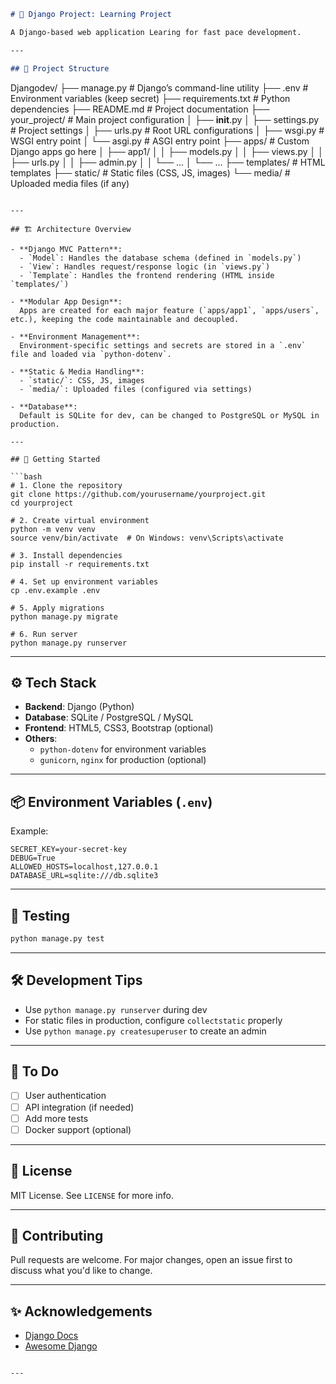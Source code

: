
```markdown
# 🐍 Django Project: Learning Project

A Django-based web application Learing for fast pace development.

---

## 📁 Project Structure

```
Djangodev/
├── manage.py                  # Django’s command-line utility
├── .env                       # Environment variables (keep secret)
├── requirements.txt           # Python dependencies
├── README.md                  # Project documentation
├── your_project/              # Main project configuration
│   ├── __init__.py
│   ├── settings.py            # Project settings
│   ├── urls.py                # Root URL configurations
│   ├── wsgi.py                # WSGI entry point
│   └── asgi.py                # ASGI entry point
├── apps/                      # Custom Django apps go here
│   ├── app1/
│   │   ├── models.py
│   │   ├── views.py
│   │   ├── urls.py
│   │   ├── admin.py
│   │   └── ...
│   └── ...
├── templates/                 # HTML templates
├── static/                    # Static files (CSS, JS, images)
└── media/                     # Uploaded media files (if any)
```

---

## 🏗️ Architecture Overview

- **Django MVC Pattern**:  
  - `Model`: Handles the database schema (defined in `models.py`)  
  - `View`: Handles request/response logic (in `views.py`)  
  - `Template`: Handles the frontend rendering (HTML inside `templates/`)  

- **Modular App Design**:  
  Apps are created for each major feature (`apps/app1`, `apps/users`, etc.), keeping the code maintainable and decoupled.

- **Environment Management**:  
  Environment-specific settings and secrets are stored in a `.env` file and loaded via `python-dotenv`.

- **Static & Media Handling**:  
  - `static/`: CSS, JS, images  
  - `media/`: Uploaded files (configured via settings)

- **Database**:  
  Default is SQLite for dev, can be changed to PostgreSQL or MySQL in production.

---

## 🚀 Getting Started

```bash
# 1. Clone the repository
git clone https://github.com/yourusername/yourproject.git
cd yourproject

# 2. Create virtual environment
python -m venv venv
source venv/bin/activate  # On Windows: venv\Scripts\activate

# 3. Install dependencies
pip install -r requirements.txt

# 4. Set up environment variables
cp .env.example .env

# 5. Apply migrations
python manage.py migrate

# 6. Run server
python manage.py runserver
```

---

## ⚙️ Tech Stack

- **Backend**: Django (Python)
- **Database**: SQLite / PostgreSQL / MySQL
- **Frontend**: HTML5, CSS3, Bootstrap (optional)
- **Others**: 
  - `python-dotenv` for environment variables  
  - `gunicorn`, `nginx` for production (optional)

---

## 📦 Environment Variables (`.env`)

Example:

```env
SECRET_KEY=your-secret-key
DEBUG=True
ALLOWED_HOSTS=localhost,127.0.0.1
DATABASE_URL=sqlite:///db.sqlite3
```

---

## 🧪 Testing

```bash
python manage.py test
```

---

## 🛠️ Development Tips

- Use `python manage.py runserver` during dev
- For static files in production, configure `collectstatic` properly
- Use `python manage.py createsuperuser` to create an admin

---

## 📌 To Do

- [ ] User authentication
- [ ] API integration (if needed)
- [ ] Add more tests
- [ ] Docker support (optional)

---

## 📄 License

MIT License. See `LICENSE` for more info.

---

## 🙌 Contributing

Pull requests are welcome. For major changes, open an issue first to discuss what you'd like to change.

---

## ✨ Acknowledgements

- [Django Docs](https://docs.djangoproject.com/)
- [Awesome Django](https://github.com/wsvincent/awesome-django)

```

---
